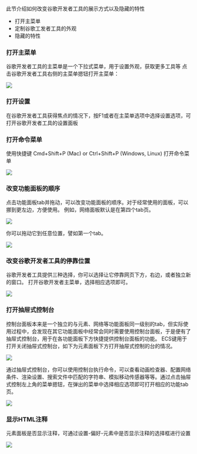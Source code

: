 此节介绍如何改变谷歌开发者工具的展示方式以及隐藏的特性

* 打开主菜单
* 定制谷歌工发者工具的外观
* 隐藏的特性

### 打开主菜单
谷歌开发者工具的主菜单是一个下拉式菜单，用于设置外观，获取更多工具等
点击谷歌开发者工具右侧的主菜单摁钮打开主菜单：

![](https://developers.google.cn/web/tools/chrome-devtools/images/main-menu.png)

### 打开设置
在谷歌开发者工具获得焦点的情况下，按F1或者在主菜单选项中选择设置选项，可打开谷歌开发者工具的设置面板

### 打开命令菜单
使用快捷键 Cmd+Shift+P (Mac) or Ctrl+Shift+P (Windows, Linux) 打开命令菜单

![](https://developers.google.cn/web/tools/chrome-devtools/images/command-menu.png)

### 改变功能面板的顺序
点击功能面板tab并拖动，可以改变功能面板的顺序。对于经常使用的面板，可以挪到更左边，方便使用。
例如，网络面板默认是在第四个tab页。

![](https://developers.google.cn/web/tools/chrome-devtools/images/before-reorder.png)

你可以拖动它到任意位置，譬如第一个tab。

![](https://developers.google.cn/web/tools/chrome-devtools/images/after-reorder.png)

### 改变谷歌开发者工具的停靠位置
谷歌开发者工具提供三种选择，你可以选择让它停靠网页下方，右边，或者独立新的窗口。
打开谷歌开发者主菜单，选择相应选项即可。

![](https://git.kancloud.cn/repos/morrain/chrome-devtools/raw/master/image/screenshot_1481249143136.png?access-token=b514cf924883bed652626fead03bf1d9)

### 打开抽屉式控制台
控制台面板本来是一个独立的与元素、网络等功能面板同一级别的tab，但实际使用过程中，会发现在其它功能面板中经常会同时需要使用控制台面板，于是便有了抽屉式控制台，用于在各功能面板下方快捷提供控制台面板的功能。
ECS键用于打开关闭抽屉式控制台，如下为元素面板下方打开抽屉式控制的台的情况。

![](https://developers.google.cn/web/tools/chrome-devtools/images/drawer.png)

通过抽屉式控制台，你可以使用控制台执行命令，可以查看动画检查器、配置网络条件、渲染设置、搜索文件中匹配的字符串、模拟移动传感器等等。通过点击抽屉式控制左上角的菜单摁钮，在弹出的菜单中选择相应选项即可打开相应的功能tab页。

![](https://developers.google.cn/web/tools/chrome-devtools/images/drawer-tabs.png)

### 显示HTML注释
元素面板是否显示注释，可通过设置-偏好-元素中是否显示注释的选择框进行设置

![](https://git.kancloud.cn/repos/morrain/chrome-devtools/raw/master/image/screenshot_1481268661164.png?access-token=b514cf924883bed652626fead03bf1d9)
